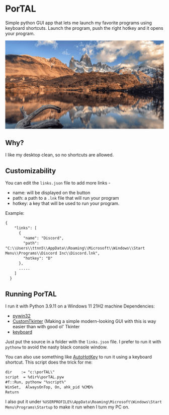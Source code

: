 # PorTAL

Simple python GUI app that lets me launch my favorite programs using keyboard shortcuts.
Launch the program, push the right hotkey and it opens your program.

![](https://github.com/ttnn5876/PorTAL/blob/main/PorTAL.gif)

## Why?

I like my desktop clean, so no shortcuts are allowed.

## Customizability

You can edit the ```links.json``` file to add more links -
 - name: will be displayed on the button
 - path: a path to a ```.lnk``` file that will run your program
 - hotkey: a key that will be used to run your program.

Example:
```
{
    "links": [
      {
        "name": "Discord",
        "path": "C:\\Users\\ttnn5\\AppData\\Roaming\\Microsoft\\Windows\\Start Menu\\Programs\\Discord Inc\\Discord.lnk",
        "hotkey": "D"
      },
	  .....
    ]
  }
```

## Running PorTAL
I run it with Python 3.9.11 on a Windows 11 21H2 machine
Dependencies:
 - [pywin32](https://pypi.org/project/pywin32/)
 - [CustomTkinter](https://github.com/TomSchimansky/CustomTkinter) (Making a simple modern-looking GUI with this is way easier than with good ol' Tkinter
 - [keyboard](https://pypi.org/project/keyboard/)

Just put the source in a folder with the ```links.json```  file.
I prefer to run it with ```pythonw``` to avoid the nasty black console window.

You can also use something like [AutoHotKey](https://www.autohotkey.com/) to run it using a keyboard shortcut.
This script does the trick for me:
```
dir    := "c:\porTAL\"
script  = %dir%\porTAL.pyw
#f::Run, pythonw "%script%"
WinSet,  AlwaysOnTop, On, ahk_pid %CMD%
Return
```
I also put it under ```%USERPROFILE%\AppData\Roaming\Microsoft\Windows\Start Menu\Programs\Startup``` to make it run when I turn my PC on.
